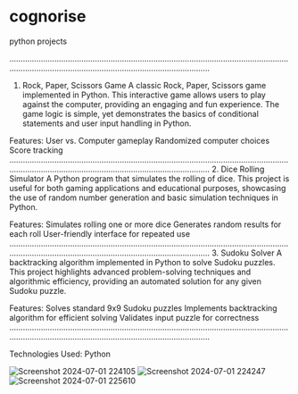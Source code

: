 # cognorise
python projects

.....................................................................................................................................................................................................................
1. Rock, Paper, Scissors Game
A classic Rock, Paper, Scissors game implemented in Python. This interactive game allows users to play against the computer, providing an engaging and fun experience. The game logic is simple, yet demonstrates the basics of conditional statements and user input handling in Python.

Features:
User vs. Computer gameplay
Randomized computer choices
Score tracking
.....................................................................................................................................................................................................................
2. Dice Rolling Simulator
A Python program that simulates the rolling of dice. This project is useful for both gaming applications and educational purposes, showcasing the use of random number generation and basic simulation techniques in Python.

Features:
Simulates rolling one or more dice
Generates random results for each roll
User-friendly interface for repeated use
.....................................................................................................................................................................................................................
3. Sudoku Solver
A backtracking algorithm implemented in Python to solve Sudoku puzzles. This project highlights advanced problem-solving techniques and algorithmic efficiency, providing an automated solution for any given Sudoku puzzle.

Features:
Solves standard 9x9 Sudoku puzzles
Implements backtracking algorithm for efficient solving
Validates input puzzle for correctness
.....................................................................................................................................................................................................................

Technologies Used:
Python

![Screenshot 2024-07-01 224105](https://github.com/saikiran3656/cognorise/assets/128991080/83a6cdf2-ea59-4fe3-af67-cdcfbcd44c23)
![Screenshot 2024-07-01 224247](https://github.com/saikiran3656/cognorise/assets/128991080/1ff6c39d-bb19-4274-af1c-bbe651d009df)
![Screenshot 2024-07-01 225610](https://github.com/saikiran3656/cognorise/assets/128991080/181b11fd-9f06-4400-8d1e-791f4af5587f)



